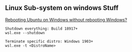 ## Linux Sub-system on windows Stuff

[Rebooting Ubuntu on Windows without rebooting Windows?](https://superuser.com/questions/1126721/rebooting-ubuntu-on-windows-without-rebooting-windows)
```
Shutdown everything: Build 18917+
wsl.exe --shutdown

Terminate specific distro: Windows 1903+
wsl.exe -t <DistroName>
```
